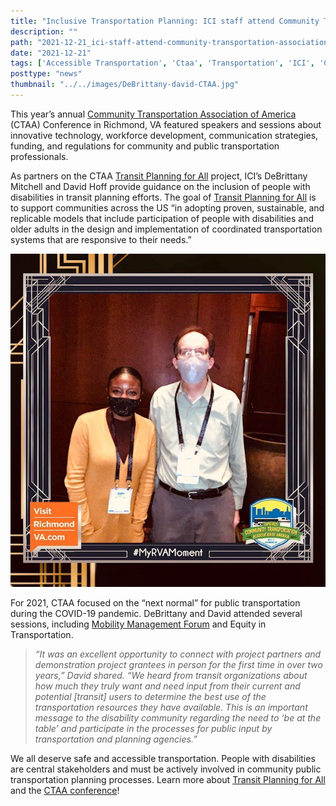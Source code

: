 ```yaml
---
title: "Inclusive Transportation Planning: ICI staff attend Community Transportation Association of America Conference"
description: ""
path: "2021-12-21_ici-staff-attend-community-transportation-association-of-america-conference.md"
date: "2021-12-21"
tags: ['Accessible Transportation', 'Ctaa', 'Transportation', 'ICI', 'Community Inclusion']
posttype: "news"
thumbnail: "../../images/DeBrittany-david-CTAA.jpg"
---
```


This year’s annual [Community Transportation Association of America](https://ctaa.org/) (CTAA) Conference in Richmond, VA featured speakers and sessions about innovative technology, workforce development, communication strategies, funding, and regulations for community and public transportation professionals.

As partners on the CTAA [Transit Planning for All](https://transitplanning4all.org/whos-involved/) project, ICI’s DeBrittany Mitchell and David Hoff provide guidance on the inclusion of people with disabilities in transit planning efforts. The goal of [Transit Planning for All](https://transitplanning4all.org/about/) is to support communities across the US “in adopting proven, sustainable, and replicable models that include participation of people with disabilities and older adults in the design and implementation of coordinated transportation systems that are responsive to their needs.”


![DeBrittany & David CTAA](../../images/DeBrittany-david-CTAA.jpg "DeBrittany & David pose for a photo at the CTAA Conference with frame that says, “My RVA Moment” (Richmond, VA)")

 
For 2021, CTAA focused on the “next normal” for public transportation during the COVID-19 pandemic. DeBrittany and David attended several sessions, including [Mobility Management Forum](https://ctaa.org/symposia-2021/) and Equity in Transportation.

> _“It was an excellent opportunity to connect with project partners and demonstration project grantees in person for the first time in over two years,” David shared. “We heard from transit organizations about how much they truly want and need input from their current and potential \[transit\] users to determine the best use of the transportation resources they have available. This is an important message to the disability community regarding the need to ‘be at the table’ and participate in the processes for public input by transportation and planning agencies.”_

We all deserve safe and accessible transportation. People with disabilities are central stakeholders and must be actively involved in community public transportation planning processes. Learn more about [Transit Planning for All](https://transitplanning4all.org/about/) and the [CTAA conference](https://ctaa.org/workshops-2021/)!
